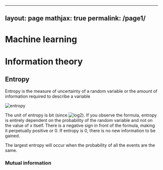 
---
layout: page
mathjax: true
permalink: /page1/
---

# Machine learning

# Information theory


## Entropy
Entropy is the measure of uncertainty of a random variable or the amount of information required to describe a variable

![entropy](https://latex.codecogs.com/svg.image?H(X)&space;=&space;-&space;\sum_{i=1}^N&space;p(x_i)&space;\log_2&space;p(x_i))

The unit of entropy is bit (since ![log2](https://latex.codecogs.com/svg.image?\log_2)). If you observe the formula, entropy is entirely dependent on the probability of the random variable and not on the value of x itself. There is a negative sign in front of the formula, making it perpetually positive or 0. If entropy is 0, there is no new information to be gained.

The largest entropy will occur when the probability of all the events are the same. 

### Mutual information

